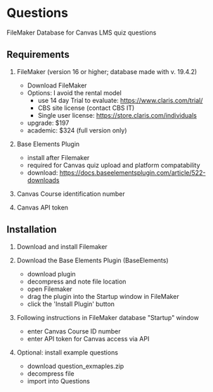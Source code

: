 # Questions
FileMaker Database for Canvas LMS quiz questions

## Requirements

1) FileMaker (version 16 or higher; database made with v. 19.4.2)<br />

	* Download FileMaker<br />
	* Options: I avoid the rental model <br />
		* use 14 day Trial to evaluate: https://www.claris.com/trial/<br />
		* CBS site license (contact CBS IT)<br />
		* Single user license: https://store.claris.com/individuals<br />
	* upgrade: $197<br />
	* academic: $324 (full version only)<br />
2) Base Elements Plugin<br />

	* install after Filemaker<br />
	* required for Canvas quiz upload and platform compatability<br />
	* download: https://docs.baseelementsplugin.com/article/522-downloads<br />

3) Canvas Course identification number<br />
4) Canvas API token<br />



## Installation<br />

1) Download and install Filemaker<br />
2) Download the Base Elements Plugin (BaseElements)<br />

	* download plugin<br />
	* decompress and note file location<br />
	* open Filemaker<br />
	* drag the plugin into the Startup window in FileMaker<br />
	* click the 'Install Plugin' button<br />

3) Following instructions in FileMaker database "Startup" window<br />

	* enter Canvas Course ID number<br />
	* enter API token for Canvas access via API<br />

4) Optional: install example questions<br />

	* download question_exmaples.zip<br />
	* decompress file<br />
	* import into Questions<br />
